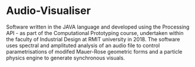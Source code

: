 # Audio-Visualiser
Software written in the JAVA language and developed using the Processing API - as part of the Computational Prototyping course,
undertaken within the faculty of Industrial Design at RMIT university in 2018. The software uses spectral and amplituted analysis of 
an audio file to control parametrisations of modifed Mauer-Rose geometric forms and a particle physics engine to generate synchronous 
visuals. 
